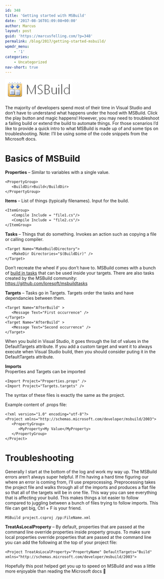 ```yaml
---
id: 348
title: 'Getting started with MSBuild'
date: '2017-08-16T01:09:08+00:00'
author: Marcus
layout: post
guid: 'https://marcusfelling.com/?p=348'
permalink: /blog/2017/getting-started-msbuild/
wpmdr_menu:
    - '1'
categories:
    - Uncategorized
nav-short: true
---
```


![MSBuild ](/content/uploads/2017/08/MSBuild.png)

The majority of developers spend most of their time in Visual Studio and don’t have to understand what happens under the hood with MSBuild. Click the play button and magic happens! However, you may need to troubleshoot a failing build or extend the build to automate things. For those scenarios I’d like to provide a quick intro to what MSBuild is made up of and some tips on troubleshooting. Note: I’ll be using some of the code snippets from the Microsoft docs.

# Basics of MSBuild

**Properties** – Similar to variables with a single value.

```
<PropertyGroup>
   <BuildDir>Build</BuildDir>
</PropertyGroup>
```

**Items** – List of things (typically filenames). Input for the build.

```
<ItemGroup>
   <Compile Include = "file1.cs"/>
   <Compile Include = "file2.cs"/>
</ItemGroup>
```

**Tasks** – Things that do something. Invokes an action such as copying a file or calling compiler.

```
<Target Name="MakeBuildDirectory">
   <MakeDir Directories="$(BuildDir)" />
</Target>
```

Don’t recreate the wheel if you don’t have to. MSBuild comes with a bunch of [build in tasks](https://msdn.microsoft.com/en-us/library/7z253716.aspx) that can be used inside your targets. There are also tasks created by the MSBuild community: <https://github.com/loresoft/msbuildtasks>

**Targets** – Tasks go in Targets. Targets order the tasks and have dependancies between them.

```
<Target Name="AfterBuild" >
   <Message Text="First occurrence" />
</Target>
<Target Name="AfterBuild" >
   <Message Text="Second occurrence" />
</Target>
```

When you build in Visual Studio, it goes through the list of values in the DefaultTargets attribute. If you add a custom target and want it to always execute when Visual Studio build, then you should consider puting it in the DefaultTargets attribute.

**Imports**  
Properties and Targets can be imported

```
<Import Project="Properties.props" />
<Import Project="Targets.targets" />
```

The syntax of these files is exactly the same as the project.

Example content of .props file:

```
<?xml version="1.0" encoding="utf-8"?>
<Project xmlns="http://schemas.microsoft.com/developer/msbuild/2003">
   <PropertyGroup>
      <MyProperty>My Value</MyProperty>
   </PropertyGroup>
</Project>
```

# Troubleshooting

Generally I start at the bottom of the log and work my way up. The MSBuild errors aren’t always super helpful. If I’m having a hard time figuring our where an error is coming from, I’ll use preprocessing. Preprocessing takes the project file and walks through all of the imports and produces a flat file so that all of the targets will be in one file. This way you can see everything that is affecting your build. This makes things a lot easier to follow compared to juggling between a bunch of files trying to follow imports. This file can get big, Ctrl + F is your friend.

```
MSBuild project.csproj /pp:FileName.xml
```

**TreatAsLocalProperty** – By default, properties that are passed at the command line override properties inside property groups. To make sure local properties override properties that are passed at the command line you can add the following at the top of your project file:

```
<Project TreatAsLocalProperty="PropertyName" DefaultTargets="Build" xmlns="http://schemas.microsoft.com/developer/msbuild/2003">
```

Hopefully this post helped get you up to speed on MSBuild and was a little more enjoyable than reading the Microsoft docs 🙂